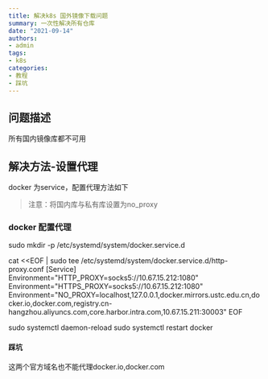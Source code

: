 ```yaml
---
title: 解决k8s 国外镜像下载问题 
summary: 一次性解决所有仓库 
date: "2021-09-14"
authors:
- admin
tags:
- k8s
categories:
- 教程
- 踩坑
---
```


## 问题描述

所有国内镜像库都不可用

## 解决方法-设置代理

docker 为service，配置代理方法如下
> 注意：将国内库与私有库设置为no_proxy

### docker 配置代理

sudo mkdir -p /etc/systemd/system/docker.service.d

cat <<EOF | sudo tee /etc/systemd/system/docker.service.d/http-proxy.conf
[Service]
Environment="HTTP_PROXY=socks5://10.67.15.212:1080"
Environment="HTTPS_PROXY=socks5://10.67.15.212:1080"
Environment="NO_PROXY=localhost,127.0.0.1,docker.mirrors.ustc.edu.cn,docker.io,docker.com,registry.cn-hangzhou.aliyuncs.com,core.harbor.intra.com,10.67.15.211:30003"
EOF

sudo systemctl daemon-reload
sudo systemctl restart docker

#### 踩坑

这两个官方域名也不能代理docker.io,docker.com
